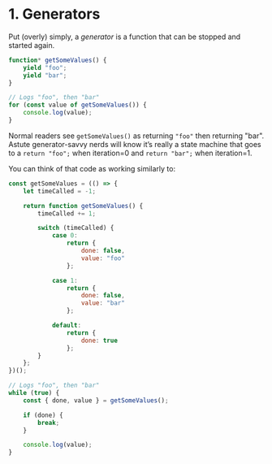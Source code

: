 # 1. Generators

Put (overly) simply, a _generator_ is a function that can be stopped and started again.

```javascript
function* getSomeValues() {
    yield "foo";
    yield "bar";
}

// Logs "foo", then "bar"
for (const value of getSomeValues()) {
    console.log(value);
}
```

Normal readers see `getSomeValues()` as returning `"foo"` then returning "bar".
Astute generator-savvy nerds will know it’s really a state machine that goes to a `return "foo";` when iteration=0 and `return "bar";` when iteration=1.

You can think of that code as working similarly to:

```javascript
const getSomeValues = (() => {
    let timeCalled = -1;

    return function getSomeValues() {
        timeCalled += 1;

        switch (timeCalled) {
            case 0:
                return {
                    done: false,
                    value: "foo"
                };

            case 1:
                return {
                    done: false,
                    value: "bar"
                };

            default:
                return {
                    done: true
                };
        }
    };
})();

// Logs "foo", then "bar"
while (true) {
    const { done, value } = getSomeValues();

    if (done) {
        break;
    }

    console.log(value);
}
```
